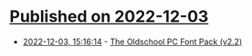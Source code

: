 # [Published on 2022-12-03](index.md)

* [2022-12-03, 15:16:14](https://news.ycombinator.com/item?id=33844065) - [The Oldschool PC Font Pack (v2.2)](https://int10h.org/oldschool-pc-fonts/readme/)
